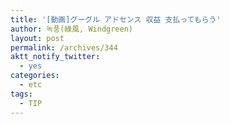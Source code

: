 ```yaml
---
title: '[動画]グーグル アドセンス 収益 支払ってもらう'
author: 녹풍(綠風, Windgreen)
layout: post
permalink: /archives/344
aktt_notify_twitter:
  - yes
categories:
  - etc
tags:
  - TIP
---
```

<div class="video-container">
  <div class="video-container__inner">
  </div>
</div>